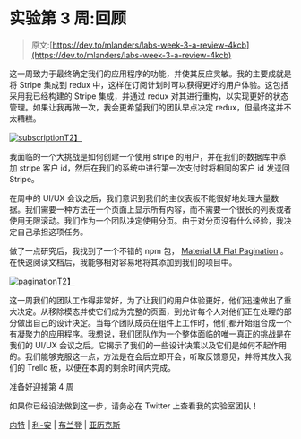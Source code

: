 # 实验第 3 周:回顾

> 原文:[https://dev.to/mlanders/labs-week-3-a-review-4kcb](https://dev.to/mlanders/labs-week-3-a-review-4kcb)

这一周致力于最终确定我们的应用程序的功能，并使其反应灵敏。我的主要成就是将 Stripe 集成到 redux 中，这样在订阅计划时可以获得更好的用户体验。这包括采用我已经构建的 Stripe 集成，并通过 redux 对其进行重构，以实现更好的状态管理。如果让我再做一次，我会更希望我们的团队早点决定 redux，但最终这并不太糟糕。

[![subscription](../Images/5df4ddc7477b89d5a92225ffc7789696.png)T2】](https://i.giphy.com/media/ZNyrdtVHCnMzKArRMs/giphy.gif)

我面临的一个大挑战是如何创建一个使用 stripe 的用户，并在我们的数据库中添加 stripe 客户 id，然后在我们的系统中进行第一次支付时将相同的客户 id 发送回 Stripe。

在周中的 UI/UX 会议之后，我们意识到我们的主仪表板不能很好地处理大量数据。我们需要一种方法在一个页面上显示所有内容，而不需要一个很长的列表或者使用无限滚动。我们作为一个团队决定使用分页。由于对分页没有什么经验，我决定自己承担这项任务。

做了一点研究后，我找到了一个不错的 npm 包， [Material UI Flat Pagination](https://www.npmjs.com/package/material-ui-flat-pagination) 。在快速阅读文档后，我能够相对容易地将其添加到我们的项目中。

[![pagination](../Images/a2c97062476e0d36bd1887f365d8fc47.png)T2】](https://i.giphy.com/media/58FqpnLF3EyUdYmAZR/giphy.gif)

这一周我们的团队工作得非常好，为了让我们的用户体验更好，他们迅速做出了重大决定。从移除模态并使它们成为完整的页面，到允许每个人对他们正在处理的部分做出自己的设计决定。当每个团队成员在组件上工作时，他们都开始组合成一个有凝聚力的应用程序。我想说，我们团队作为一个整体面临的唯一真正的挑战是在我们的 UI/UX 会议之后。它揭示了我们的一些设计决策以及它们是如何不起作用的。我们能够克服这一点，方法是在会后立即开会，听取反馈意见，并将其放入我们的 Trello 板，以便在本周的剩余时间内完成。

准备好迎接第 4 周

如果你已经设法做到这一步，请务必在 Twitter 上查看我的实验室团队！

[内特](https://twitter.com/nateboyette) | [利-安](https://twitter.com/lafriedel) | [布兰登](https://twitter.com/BrandonLent17) | [亚历克斯](https://twitter.com/_alex_ak)